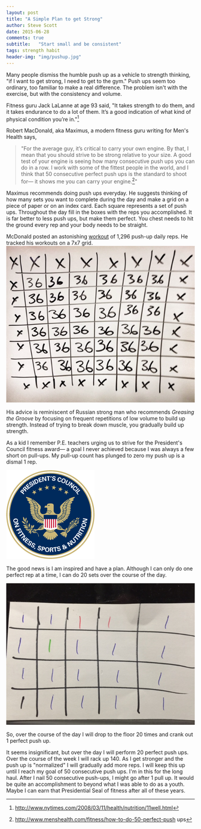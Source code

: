 ```yaml
---
layout: post
title: "A Simple Plan to get Strong"
author: Steve Scott
date: 2015-06-28
comments: true
subtitle:   "Start small and be consistent"
tags: strength habit
header-img: "img/pushup.jpg"
---
```


Many people dismiss the humble push up as a vehicle to strength thinking, "if I want to get strong, I need to get to the gym."  Push ups seem too ordinary, too familiar to make a real difference.  The problem isn't with the exercise, but with the consistency and volume.   

Fitness guru Jack LaLanne at age 93 said, "It takes strength to do them, and it takes endurance to do a lot of them. It’s a good indication of what kind of physical condition you’re in."[^jack]

Robert MacDonald, aka Maximus, a modern fitness guru writing for Men's Health says, 

> "For the average  guy, it’s critical to carry your own engine. By that, I mean that you should strive to be strong relative to your size. A good test of your engine is seeing how many consecutive push ups you can do in a row. I work with some of the fittest people in the world, and I think that 50 consecutive perfect push ups is the standard to shoot for— it shows me you can carry your engine.[^max]"

Maximus recommends doing push ups everyday.  He suggests thinking of how many sets you want to complete during the day and make a grid on a piece of paper or on an index card.  Each square represents a set of push ups.  Throughout the day fill in the boxes with the reps you accomplished.  It is far better to less push ups, but make them perfect.  You chest needs to hit the ground every rep and your body needs to be straight.  

McDonald posted an astonishing [workout](https://instagram.com/p/sle1AqFuze/) of 1,296 push-up daily reps.  He tracked his workouts on a 7x7 grid. ![title](/img/pushup-max.png)

His advice is reminiscent of Russian strong man who recommends *Greasing the Groove* by focusing on frequent repetitions of low volume to build up strength.  Instead of trying to break down muscle, you gradually build up strength. 

As a kid I remember P.E. teachers urging us to strive for the President's Council fitness award— a goal I never achieved because I was always a few short on pull-ups.  My pull-up count has plunged to zero my push up is a dismal 1 rep. 

![title](/img/pushup-seal.png) 

The good news is I am inspired and have a plan.  Although I can only do one perfect rep at a time, I can do 20 sets over the course of the day.  

![title](/img/pushup.jpg)

So, over the course of the day I will drop to the floor 20 times and crank out 1 perfect push up.  

It seems insignificant, but over the day I will perform 20 perfect push ups. Over the course of the week I will rack up 140.  As I get stronger and the push up is "normalized" I will gradually add more reps.  I will keep this up until I reach my goal of 50 consecutive push ups.  I'm in this for the long haul.  After I nail 50 consecutive push-ups, I might go after 1 pull up.  It would be quite an accomplishment to beyond what I was able to do as a youth.  Maybe I can earn that Presidential Seal of fitness after all of these years.

[^jack]: http://www.nytimes.com/2008/03/11/health/nutrition/11well.html
[^max]: http://www.menshealth.com/fitness/how-to-do-50-perfect-push ups